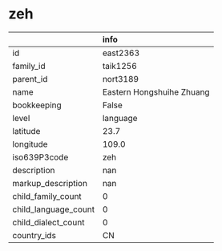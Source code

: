 # zeh
|                      | info                      |
|:---------------------|:--------------------------|
| id                   | east2363                  |
| family_id            | taik1256                  |
| parent_id            | nort3189                  |
| name                 | Eastern Hongshuihe Zhuang |
| bookkeeping          | False                     |
| level                | language                  |
| latitude             | 23.7                      |
| longitude            | 109.0                     |
| iso639P3code         | zeh                       |
| description          | nan                       |
| markup_description   | nan                       |
| child_family_count   | 0                         |
| child_language_count | 0                         |
| child_dialect_count  | 0                         |
| country_ids          | CN                        |